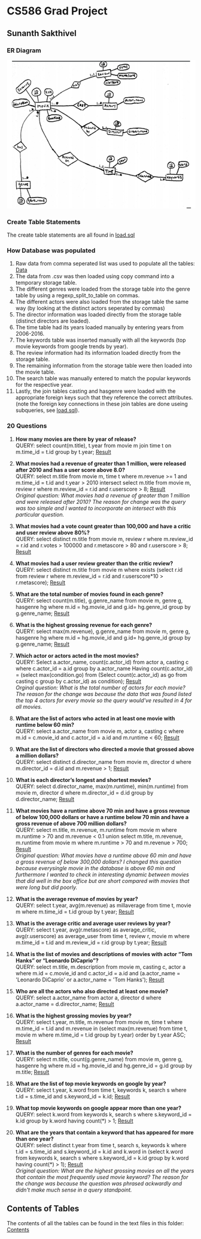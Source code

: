 # CS586 Grad Project
## Sunanth Sakthivel

### ER Diagram
![Screenshot](ERdiagram.png)

### Create Table Statements
The create table statements are all found in [load.sql](https://github.com/sunanth123/DBproject/blob/master/load.sql)

### How Database was populated
1. Raw data from comma seperated list was used to populate all the tables: [Data](https://github.com/sunanth123/DBproject/blob/master/IMDB-Movie-Data.csv)
2. The data from .csv was then loaded using copy command into a temporary storage table.
3. The different genres were loaded from the storage table into the genre table by using a regexp_split_to_table on commas.
4. The different actors were also loaded from the storage table the same way (by looking at the distinct actors seperated by commas)
5. The director information was loaded directly from the storage table (distinct directors are loaded).
6. The time table had its years loaded manually by entering years from 2006-2016.
7. The keywords table was inserted manually with all the keywords (top movie keywords from google trends by year).
8. The review information had its information loaded directly from the storage table.
9. The remaining information from the storage table were then loaded into the movie table. 
10. The search table was manually entered to match the popular keywords for the respective year.
11. Lastly, the join tables casting and hasgenre were loaded with the appropriate foreign keys such that they reference the correct attributes. (note the foreign key connections in these join tables are done useing subqueries, see [load.sql](https://github.com/sunanth123/DBproject/blob/master/load.sql)).

### 20 Questions
1. **How many movies are there by year of release?** <br /> QUERY: select count(m.title), t.year from movie m join time t on m.time_id = t.id group by t.year;
[Result](https://github.com/sunanth123/DBproject/blob/master/QueryResults/1.txt)

2. **What movies had a revenue of greater than 1 million, were released after 2010 and has a user score above 8.0?** <br /> QUERY: select m.title from movie m, time t where m.revenue >= 1 and m.time_id = t.id and t.year > 2010 intersect select m.title from movie m, review r where m.review_id = r.id and r.userscore > 8;
[Result](https://github.com/sunanth123/DBproject/blob/master/QueryResults/2.txt) <br /> *Original question: What movies had a revenue of greater than 1 million and were released after 2010? The reason for change was the query was too simple and I wanted to incorporate an intersect with this particular question.*

3. **What movies had a vote count greater than 100,000 and have a critic and user review above 80%?** <br /> QUERY: select distinct m.title from movie m, review r where m.review_id = r.id and r.votes > 100000 and r.metascore > 80 and r.userscore > 8;
[Result](https://github.com/sunanth123/DBproject/blob/master/QueryResults/3.txt)

4. **What movies had a user review greater than the critic review?** <br /> QUERY: select distinct m.title from movie m where exists (select r.id from review r where m.review_id = r.id and r.userscore*10 > r.metascore);
[Result](https://github.com/sunanth123/DBproject/blob/master/QueryResults/4.txt)

5. **What are the total number of movies found in each genre?** <br /> QUERY: select count(m.title), g.genre_name from movie m, genre g, hasgenre hg where m.id = hg.movie_id and g.id= hg.genre_id group by g.genre_name;
[Result](https://github.com/sunanth123/DBproject/blob/master/QueryResults/5.txt)

6. **What is the highest grossing revenue for each genre?** <br /> QUERY: select max(m.revenue), g.genre_name from movie m, genre g, hasgenre hg where m.id = hg.movie_id and g.id= hg.genre_id group by g.genre_name;
[Result](https://github.com/sunanth123/DBproject/blob/master/QueryResults/6.txt)

7. **Which actor or actors acted in the most movies?** <br /> QUERY: Select a.actor_name, count(c.actor_id) from actor a, casting c where c.actor_id = a.id group by a.actor_name Having count(c.actor_id) = (select max(condition.go) from (Select count(c.actor_id) as go from casting c group by c.actor_id) as condition);
[Result](https://github.com/sunanth123/DBproject/blob/master/QueryResults/7.txt) <br /> *Orginal question: What is the total number of actors for each movie? The reason for the change was because the data that was found listed the top 4 actors for every movie so the query would've resulted in 4 for all movies.* 

8. **What are the list of actors who acted in at least one movie with runtime below 60 min?** <br /> QUERY: select a.actor_name from movie m, actor a, casting c where m.id = c.movie_id and c.actor_id = a.id and m.runtime < 60;
[Result](https://github.com/sunanth123/DBproject/blob/master/QueryResults/8.txt)

9. **What are the list of directors who directed a movie that grossed above a million dollars?** <br /> QUERY: select distinct d.director_name from movie m, director d where m.director_id = d.id and m.revenue > 1;
[Result](https://github.com/sunanth123/DBproject/blob/master/QueryResults/9.txt)

10. **What is each director’s longest and shortest movies?** <br /> QUERY: select d.director_name, max(m.runtime), min(m.runtime) from movie m, director d where m.director_id = d.id group by d.director_name;
[Result](https://github.com/sunanth123/DBproject/blob/master/QueryResults/10.txt)

11. **What movies have a runtime above 70 min and have a gross revenue of below 100,000 dollars or have a runtime below 70 min and have a gross revenue of above 700 million dollars?** <br /> QUERY: select m.title, m.revenue, m.runtime from movie m where m.runtime > 70 and m.revenue < 0.1 union select m.title, m.revenue, m.runtime from movie m where m.runtime > 70 and m.revenue > 700;
[Result](https://github.com/sunanth123/DBproject/blob/master/QueryResults/11.txt) <br /> *Original question: What movies have a runtime above 60 min and have a gross revenue of below 300,000 dollars? I changed this question because everysingle movie in the database is above 60 min and furthermore I wanted to check in interesting dynamic between movies that did well in the box office but are short compared with movies that were long but did poorly.*

12. **What is the average revenue of movies by year?** <br /> QUERY: select t.year, avg(m.revenue) as millaverage from time t, movie m where m.time_id = t.id group by t.year;
[Result](https://github.com/sunanth123/DBproject/blob/master/QueryResults/12.txt)

13. **What is the average critic and average user reviews by year?** <br /> QUERY: select t.year, avg(r.metascore) as average_critic, avg(r.userscore) as average_user from time t, review r, movie m where m.time_id = t.id and m.review_id = r.id group by t.year;
[Result](https://github.com/sunanth123/DBproject/blob/master/QueryResults/13.txt)

14. **What is the list of movies and descriptions of movies with actor “Tom Hanks” or “Leonardo DiCaprio”?** <br /> QUERY: select m.title, m.description from movie m, casting c, actor a where m.id = c.movie_id and c.actor_id = a.id and (a.actor_name = 'Leonardo DiCaprio' or a.actor_name = 'Tom Hanks');
[Result](https://github.com/sunanth123/DBproject/blob/master/QueryResults/14.txt) 

15. **Who are all the actors who also directed at least one movie?** <br /> QUERY: select a.actor_name from actor a, director d where a.actor_name = d.director_name;
[Result](https://github.com/sunanth123/DBproject/blob/master/QueryResults/15.txt)

16. **What is the highest grossing movies by year?** <br /> QUERY: select t.year, m.title, m.revenue from movie m, time t where m.time_id = t.id and m.revenue in (select max(m.revenue) from time t, movie m where m.time_id = t.id group by t.year) order by t.year ASC;
[Result](https://github.com/sunanth123/DBproject/blob/master/QueryResults/16.txt)

17. **What is the number of genres for each movie?** <br /> QUERY: select m.title, count(g.genre_name) from movie m, genre g, hasgenre hg where m.id = hg.movie_id and hg.genre_id = g.id group by m.title;
[Result](https://github.com/sunanth123/DBproject/blob/master/QueryResults/17.txt)

18. **What are the list of top movie keywords on google by year?** <br /> QUERY: select t.year, k.word from time t, keywords k, search s where t.id = s.time_id and s.keyword_id = k.id;
[Result](https://github.com/sunanth123/DBproject/blob/master/QueryResults/18.txt)

19. **What top movie keywords on google appear more than one year?** <br /> QUERY: select k.word from keywords k, search s where s.keyword_id = k.id group by k.word having count(*) > 1;
[Result](https://github.com/sunanth123/DBproject/blob/master/QueryResults/19.txt)

20. **What are the years that contain a keyword that has appeared for more than one year?** <br /> QUERY: select distinct t.year from time t, search s, keywords k where t.id = s.time_id and s.keyword_id = k.id and k.word in (select k.word from keywords k, search s where s.keyword_id = k.id group by k.word having count(*) > 1);
[Result](https://github.com/sunanth123/DBproject/blob/master/QueryResults/20.txt) <br /> *Original question: What are the highest grossing movies on all the years that contain the most frequently used movie keyword? The reason for the change was because the question was phrased ackwardly and didn't make much sense in a query standpoint.* 

## Contents of Tables
The contents of all the tables can be found in the text files in this folder: [Contents](https://github.com/sunanth123/DBproject/tree/master/ContentsofTables)


 


